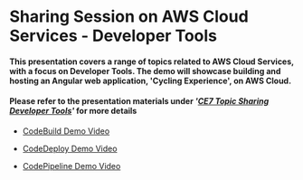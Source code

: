 # Sharing Session on AWS Cloud Services - Developer Tools

#### This presentation covers a range of topics related to AWS Cloud Services, with a focus on Developer Tools. The demo will showcase building and hosting an Angular web application, 'Cycling Experience', on AWS Cloud.

#### Please refer to the presentation materials under ***'[CE7 Topic Sharing Developer Tools](https://github.com/tcwong2024/AWS-Developers-Tools/blob/main/CE7%20Topic%20Sharing%20Developers%20Tools.pdf)'*** for more details

- [CodeBuild Demo Video](https://drive.google.com/file/d/1RNTUAjEKie2S3xtPUt5OOUUXemIJYqxT/view?usp=sharing)

- [CodeDeploy Demo Video](https://drive.google.com/file/d/1V46JOsDhofGv3ReaT2iMSh3ExRz03HhT/view?usp=sharing)

- [CodePipeline Demo Video](https://drive.google.com/file/d/1pFxe7zWArOpfVxY3s4Gx92y4Of5qaEVg/view?usp=sharing)
